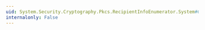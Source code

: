 ```yaml
---
uid: System.Security.Cryptography.Pkcs.RecipientInfoEnumerator.System#Collections#IEnumerator#Current
internalonly: False
---
```

